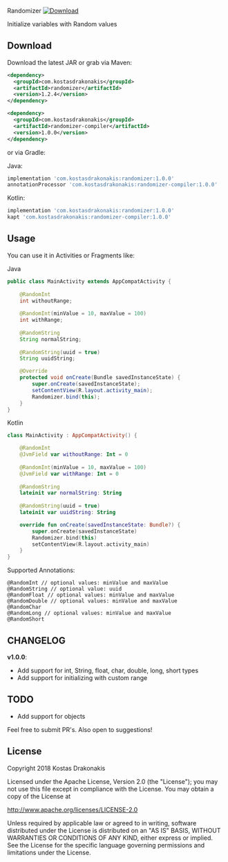 Randomizer [ ![Download](https://api.bintray.com/packages/kdrakonakis/maven/randomizer/images/download.svg) ](https://bintray.com/kdrakonakis/maven/randomizer/_latestVersion)

Initialize variables with Random values

Download
--------

Download the latest JAR or grab via Maven:
```xml
<dependency>
  <groupId>com.kostasdrakonakis</groupId>
  <artifactId>randomizer</artifactId>
  <version>1.2.4</version>
</dependency>
```
```xml
<dependency>
  <groupId>com.kostasdrakonakis</groupId>
  <artifactId>randomizer-compiler</artifactId>
  <version>1.0.0</version>
</dependency>
```

or via Gradle: 

Java:
```groovy
implementation 'com.kostasdrakonakis:randomizer:1.0.0'
annotationProcessor 'com.kostasdrakonakis:randomizer-compiler:1.0.0'
```

Kotlin:
```groovy
implementation 'com.kostasdrakonakis:randomizer:1.0.0'
kapt 'com.kostasdrakonakis:randomizer-compiler:1.0.0'
```
Usage
-----

You can use it in Activities or Fragments like:

Java

```java
public class MainActivity extends AppCompatActivity {
    
    @RandomInt
    int withoutRange;
    
    @RandomInt(minValue = 10, maxValue = 100)
    int withRange;
    
    @RandomString
    String normalString;
    
    @RandomString(uuid = true)
    String uuidString;

    @Override
    protected void onCreate(Bundle savedInstanceState) {
        super.onCreate(savedInstanceState);
        setContentView(R.layout.activity_main);
        Randomizer.bind(this);
    }
}
```

Kotlin

```kotlin
class MainActivity : AppCompatActivity() {

    @RandomInt
    @JvmField var withoutRange: Int = 0
    
    @RandomInt(minValue = 10, maxValue = 100)
    @JvmField var withRange: Int = 0
    
    @RandomString
    lateinit var normalString: String
    
    @RandomString(uuid = true)
    lateinit var uuidString: String

    override fun onCreate(savedInstanceState: Bundle?) {
        super.onCreate(savedInstanceState)
        Randomizer.bind(this)
        setContentView(R.layout.activity_main)
    }
}
```

Supported Annotations:
```text
@RandomInt // optional values: minValue and maxValue
@RandomString // optional value: uuid
@RandomFloat // optional values: minValue and maxValue
@RandomDouble // optional values: minValue and maxValue
@RandomChar 
@RandomLong // optional values: minValue and maxValue
@RandomShort
```

CHANGELOG
----
**v1.0.0**:
* Add support for int, String, float, char, double, long, short types
* Add support for initializing with custom range

TODO
----
+ Add support for objects

Feel free to submit PR's. Also open to suggestions!

License
-------

 Copyright 2018 Kostas Drakonakis

 Licensed under the Apache License, Version 2.0 (the "License");
 you may not use this file except in compliance with the License.
 You may obtain a copy of the License at

 http://www.apache.org/licenses/LICENSE-2.0

 Unless required by applicable law or agreed to in writing, software
 distributed under the License is distributed on an "AS IS" BASIS,
 WITHOUT WARRANTIES OR CONDITIONS OF ANY KIND, either express or implied.
 See the License for the specific language governing permissions and
 limitations under the License.
